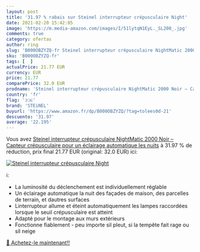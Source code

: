 ```yaml
---
layout: post
title: '31.97 % rabais sur Steinel interrupteur crépusculaire Night'
date: 2021-02-20 15:42:05
image: 'https://m.media-amazon.com/images/I/51lytqN1EyL._SL200_.jpg'
comments: true
category: ofertas
author: ring
slug: 'B000OBZYZQ-fr Steinel interrupteur crépusculaire NightMatic 2000 Noir –...'
sku: 'B000OBZYZQ-fr'
tags: [  ]
actualPrice: 21.77 EUR
currency: EUR
price: 21.77
comparePrice: 32.0 EUR
prodname: 'Steinel interrupteur crépusculaire NightMatic 2000 Noir – Capteur crépusculaire pour un éclairage automatique les nuits'
country: 'fr'
flag: '🇫🇷'
brand: 'STEiNEL'
buyurl: 'https://www.amazon.fr/dp/B000OBZYZQ/?tag=tolees0d-21'
descuento: '31.97'
average: '22.195'
---
```


Vous avez [Steinel interrupteur crépusculaire NightMatic 2000 Noir – Capteur crépusculaire pour un éclairage automatique les nuits](https://www.amazon.fr/dp/B000OBZYZQ/?tag=tolees0d-21)  à  31.97 % de réduction, prix final  21.77 EUR (original: 32.0 EUR) ici:

[![Steinel interrupteur crépusculaire Night](https://m.media-amazon.com/images/I/51lytqN1EyL._SL200_.jpg)](https://www.amazon.fr/dp/B000OBZYZQ/?tag=tolees0d-21)

ℹ️:

- La luminosité du déclenchement est individuellement réglable
- Un éclairage automatique la nuit des façades de maison, des parcelles de terrain, et dautres surfaces
- Linterrupteur allume et éteint automatiquement les lampes raccordées lorsque le seuil crépusculaire est atteint
- Adapté pour le montage aux murs extérieurs
- Fonctionne fiablement - peu importe sil pleut, si la tempête fait rage ou sil neige

[🛒 Achetez-le maintenant!!](https://www.amazon.fr/dp/B000OBZYZQ/?tag=tolees0d-21)
